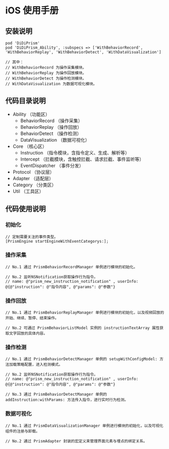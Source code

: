 # iOS 使用手册
## 安装说明
```
pod 'DiDiPrism'
pod 'DiDiPrism_Ability', :subspecs => ['WithBehaviorRecord', 'WithBehaviorReplay', 'WithBehaviorDetect', 'WithDataVisualization']

// 其中：
// WithBehaviorRecord 为操作采集模块。
// WithBehaviorReplay 为操作回放模块。
// WithBehaviorDetect 为操作检测模块。
// WithDataVisualization 为数据可视化模块。
```

## 代码目录说明
- Ability （功能区）
    - BehaviorRecord （操作采集）
    - BehaviorReplay （操作回放）
    - BehaviorDetect （操作检测）
    - DataVisualization （数据可视化）
- Core （核心区）
    - Instruction （指令模块，含指令定义、生成、解析等）
    - Intercept （拦截模块，含触控拦截、请求拦截、事件监听等）
    - EventDispatcher （事件分发）
- Protocol （协议层）
- Adapter （适配层）
- Category （分类区）
- Util （工具区）

## 代码使用说明
### 初始化
```
// 定制需要关注的事件类型。
[PrismEngine startEngineWithEventCategorys:];
```

### 操作采集
```
// No.1 通过 PrismBehaviorRecordManager 单例进行模块的初始化。

// No.2 监听NSNotification获取操作行为指令。
// name: @"prism_new_instruction_notification" , userInfo: @{@"instruction": @"指令内容", @"params": @"参数"}
```
### 操作回放
```
// No.1 通过 PrismBehaviorReplayManager 单例进行模块的初始化，以及视频回放的开始、继续、暂停、结束操作。

// No.2 可通过 PrismBehaviorListModel 实例的 instructionTextArray 属性获取文字回放的具体内容。
```

### 操作检测
```
// No.1 通过 PrismBehaviorDetectManager 单例的 setupWithConfigModel: 方法加载策略配置，进入检测模式。

// No.2 监听NSNotification获取操作行为指令。
// name: @"prism_new_instruction_notification" , userInfo: @{@"instruction": @"指令内容", @"params": @"参数"}

// No.3 通过 PrismBehaviorDetectManager 单例的 addInstruction:withParams: 方法传入指令，进行实时行为检测。
```

### 数据可视化
```
// No.1 通过 PrismDataVisualizationManager 单例进行模块的初始化，以及可视化组件的注册与卸载。

// No.2 通过 PrismAdapter 封装的宏定义来管理界面元素与埋点的绑定关系。
```
